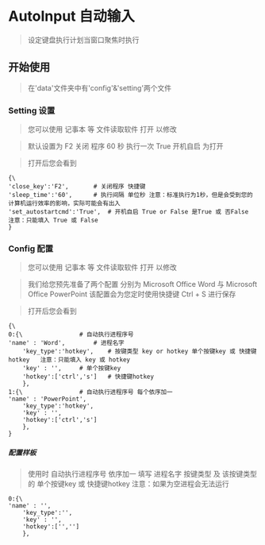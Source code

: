 # AutoInput 自动输入

>设定键盘执行计划当窗口聚焦时执行

## 开始使用

>在'data'文件夹中有'config'&'setting'两个文件

### Setting 设置
>您可以使用 记事本 等 文件读取软件 打开 以修改

>默认设置为
>F2 关闭 程序
>60 秒 执行一次
>True 开机自启 为打开

>打开后您会看到
```
{\
'close_key':'F2',		# 关闭程序 快捷键
'sleep_time':'60',		# 执行间隔 单位秒 注意：标准执行为1秒，但是会受到您的计算机运行效率的影响，实际可能会有出入
'set_autostartcmd':'True',	# 开机自启 True or False 是True 或 否False   注意：只能填入 True 或 False
}
```
### Config 配置
>您可以使用 记事本 等 文件读取软件 打开 以修改

>我们给您预先准备了两个配置 分别为 Microsoft Office Word 与 Microsoft Office PowerPoint
>该配置会为您定时使用快捷键 Ctrl + S 进行保存

>打开后您会看到

```
{\
0:{\				# 自动执行进程序号
'name' : 'Word',		# 进程名字
	'key_type':'hotkey',	# 按键类型 key or hotkey 单个按键key 或 快捷键hotkey   注意：只能填入 key 或 hotkey
	'key' : '',		# 单个按键key
	'hotkey':['ctrl','s']	# 快捷键hotkey
	},
1:{\				# 自动执行进程序号 每个依序加一
'name' : 'PowerPoint',
	'key_type':'hotkey',
	'key' : '',
	'hotkey':['ctrl','s']
	},
}
```
##### 配置样板
>使用时 自动执行进程序号 依序加一
>填写 进程名字 按键类型 及 该按键类型 的 单个按键key 或 快捷键hotkey
>注意：如果为空进程会无法运行
```
0:{\
'name' : '',
	'key_type':'',
	'key' : '',
	'hotkey':['','']
	},
```
